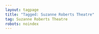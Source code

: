 ```yaml
---
layout: tagpage
title: "Tagged: Suzanne Roberts Theatre"
tag: Suzanne Roberts Theatre
robots: noindex
---
```

